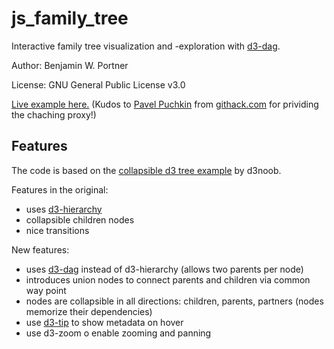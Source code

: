 # js_family_tree

Interactive family tree visualization and -exploration with [d3-dag](https://github.com/erikbrinkman/d3-dag).

Author: Benjamin W. Portner

License: GNU General Public License v3.0

[Live example here.](https://rawcdn.githack.com/BenPortner/js_family_tree/6632790076e4d01b4a9754adce7cbc7d4c652019/familytree.html) (Kudos to [Pavel Puchkin](https://neoascetic.me/) from [githack.com](https://raw.githack.com/) for prividing the chaching proxy!)

## Features
The code is based on the [collapsible d3 tree example](https://bl.ocks.org/d3noob/43a860bc0024792f8803bba8ca0d5ecd) by d3noob.

Features in the original:
- uses [d3-hierarchy](https://github.com/d3/d3-hierarchy)
- collapsible children nodes
- nice transitions
 
New features:
- uses [d3-dag](https://github.com/erikbrinkman/d3-dag) instead of d3-hierarchy (allows two parents per node)
- introduces union nodes to connect parents and children via common way point
- nodes are collapsible in all directions: children, parents, partners (nodes memorize their dependencies)
- use [d3-tip](https://github.com/caged/d3-tip) to show metadata on hover
- use d3-zoom o enable zooming and panning